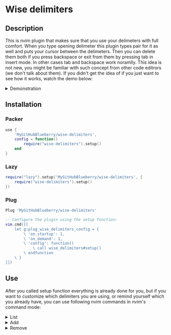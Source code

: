 # Wise delimiters
## Description
This is nvim plugin that makes sure that you use your delimeters with full comfort. 
When you type opening delimeter this plugin types pair for it as well and puts your cursor between the delimeters. Then you can delete them both if you press backspace or exit from them by pressing tab in insert mode. In other cases tab and backspace work noramlly.
This idea is not new, you might be familiar with such concept from other code editrors (we don't talk about them).
If you didn't get the idea of if you just want to see how it works, watch the demo below:
<details>
  <summary>Demonstration</summary>
  
https://github.com/MyGitHubBlueberry/wise-delimiters/assets/105305430/f3afc37f-d458-414e-a55a-54754ab743d2


https://github.com/MyGitHubBlueberry/wise-delimiters/assets/105305430/5a5f674d-ba97-49bf-807d-dc89534b0de6

</details>

## Installation
### Packer
```lua
use {
    'MyGitHubBlueberry/wise-delimiters',
    config = function()
        require("wise-delimiters").setup()
    end
}
```
### Lazy
``` lua
require("lazy").setup('MyGitHubBlueberry/wise-delimiters', {
    require("wise-delimiters").setup()
})
```
### Plug
``` lua
Plug 'MyGitHubBlueberry/wise-delimiters'

-- Configure the plugin using the setup function:
vim.cmd([[
    let g:plug_wise_delimiters_config = {
        \ 'on_startup': 1,
        \ 'on_demand': 1,
        \ 'config': function()
            \ call wise_delimiters#setup()
        \ endfunction
    \ }
]])
```
## Use
After you called setup function everything is already done for you, but if you want to customize which delimiters you are using, or remind yourself which you already have, you can use following nvim commands in nvim's command mode:
<details>
    <summary> List </summary>
This commands reminds you which delimiters you use.

``` lua
:DelimitersList
```
</details>

<details>
    <summary> Add </summary>
This command accepts two arguments: opening and closing delimeters. It allows you to add any delimiter pare, you desire. Exept of those, you already have.

``` lua
:DelimitersAdd <opening_delimiter> <closing_delimiter>
```
For some reason you want to add <i>a</i> and <i>b</i> as your delimiters. You can do this by executing following:

``` lua
:DelimitersAdd a b
```
Now <i>a</i> and <i>b</i> added to your delimiter list as <i>opening</i> and <i>closing</i> delimiters respectively.
</details>

<details>
    <summary> Remove </summary>
This function accepts one argument - opening delimiter. It removes delimiter pare tided-up to it.

``` lua
:DelimitersRemove <opening_delimiter>
```

Lest assume you added those <i>a</i> and <i>b</i> from previous example section. We can remove them now with following command:
``` lua
:DelimitersRemove a
```
</details>
